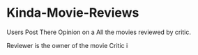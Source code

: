 # Kinda-Movie-Reviews
Users Post There Opinion on a All the movies reviewed by critic.


Reviewer is the owner of the movie
Critic i